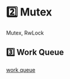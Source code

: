 # 2️⃣ Mutex
Mutex, RwLock

## 3️⃣ Work Queue
[work queue](https://github.com/ProgrammingRust/mandelbrot/blob/task-queue/src/main.rs)
